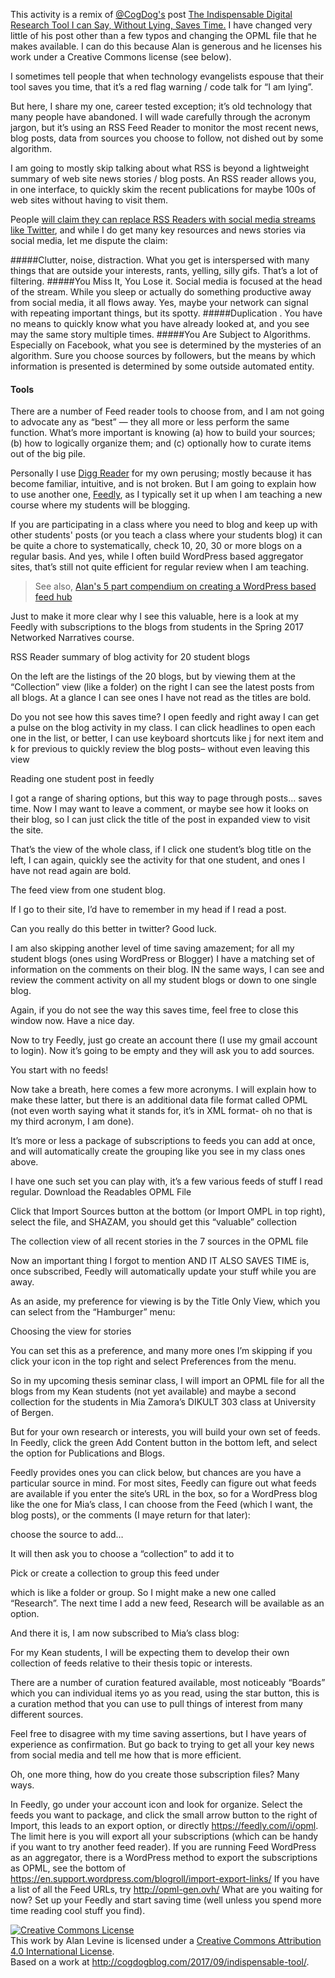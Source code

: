 This activity is a remix of [@CogDog's](https://twitter.com/cogdog) post [The Indispensable Digital Research Tool I can Say, Without Lying, Saves Time.](http://cogdogblog.com/2017/09/indispensable-tool/) I have changed very little of his post other than a few typos and changing the OPML file that he makes available. I can do this because Alan is generous and he licenses his work under a Creative Commons license (see below).

I sometimes tell people that when technology evangelists espouse that their tool saves you time, that it’s a red flag warning / code talk for “I am lying”.

But here, I share my one, career tested exception; it’s old technology that many people have abandoned. I will wade carefully through the acronym jargon, but it’s using an RSS Feed Reader to monitor the most recent news, blog posts, data from sources you choose to follow, not dished out by some algorithm.

I am going to mostly skip talking about what RSS is beyond a lightweight summary of web site news stories / blog posts. An RSS reader allows you, in one interface, to quickly skim the recent publications for maybe 100s of web sites without having to visit them.

People [will claim they can replace RSS Readers with social media streams like Twitter](https://www.cnet.com/how-to/how-twitter-replaced-my-rss-reader/), and while I do get many key resources and news stories via social media, let me dispute the claim:

#####Clutter, noise, distraction. 
What you get is interspersed with many things that are outside your interests, rants, yelling, silly gifs. That’s a lot of filtering.
#####You Miss It, You Lose it.
Social media is focused at the head of the stream. While you sleep or actually do something productive away from social media, it all flows away. Yes, maybe your network can signal with repeating important things, but its spotty.
#####Duplication .
You have no means to quickly know what you have already looked at, and you see may the same story multiple times.
#####You Are Subject to Algorithms.
Especially on Facebook, what you see is determined by the mysteries of an algorithm. Sure you choose sources by followers, but the means by which information is presented is determined by some outside automated entity.

#### Tools
There are a number of Feed reader tools to choose from, and I am not going to advocate any as “best” — they all more or less perform the same function. What’s more important is knowing (a) how to build your sources; (b) how to logically organize them; and (c) optionally how to curate items out of the big pile.

Personally I use [Digg Reader](http://digg.com/reader) for my own perusing; mostly because it has become familiar, intuitive, and is not broken. But I am going to explain how to use another one, [Feedly](http://feedly.com/), as I typically set it up when I am teaching a new course where my students will be blogging.

If you are participating in a class where you need to blog and keep up with other students' posts (or you teach a class where your students blog) it can be quite a chore to systematically, check 10, 20, 30 or more blogs on a regular basis. And yes, while I often build WordPress based aggregator sites, that’s still not quite efficient for regular review when I am teaching.


> See also, [Alan's 5 part compendium on creating a WordPress based feed hub](http://cogdogblog.com/2014/07/feed-wordpress-101/)

Just to make it more clear why I see this valuable, here is a look at my Feedly with subscriptions to the blogs from students in the Spring 2017 Networked Narratives course.


RSS Reader summary of blog activity for 20 student blogs

On the left are the listings of the 20 blogs, but by viewing them at the “Collection” view (like a folder) on the right I can see the latest posts from all blogs. At a glance I can see ones I have not read as the titles are bold.

Do you not see how this saves time? I open feedly and right away I can get a pulse on the blog activity in my class. I can click headlines to open each one in the list, or better, I can use keyboard shortcuts like j for next item and k for previous to quickly review the blog posts– without even leaving this view


Reading one student post in feedly

I got a range of sharing options, but this way to page through posts… saves time. Now I may want to leave a comment, or maybe see how it looks on their blog, so I can just click the title of the post in expanded view to visit the site.

That’s the view of the whole class, if I click one student’s blog title on the left, I can again, quickly see the activity for that one student, and ones I have not read again are bold.


The feed view from one student blog.

If I go to their site, I’d have to remember in my head if I read a post.

Can you really do this better in twitter? Good luck.

I am also skipping another level of time saving amazement; for all my student blogs (ones using WordPress or Blogger) I have a matching set of information on the comments on their blog. IN the same ways, I can see and review the comment activity on all my student blogs or down to one single blog.

Again, if you do not see the way this saves time, feel free to close this window now. Have a nice day.

Now to try Feedly, just go create an account there (I use my gmail account to login). Now it’s going to be empty and they will ask you to add sources.


You start with no feeds!

Now take a breath, here comes a few more acronyms. I will explain how to make these latter, but there is an additional data file format called OPML (not even worth saying what it stands for, it’s in XML format- oh no that is my third acronym, I am done).

It’s more or less a package of subscriptions to feeds you can add at once, and will automatically create the grouping like you see in my class ones above.

I have one such set you can play with, it’s a few various feeds of stuff I read regular. Download the Readables OPML File

Click that Import Sources button at the bottom (or Import OMPL in top right), select the file, and SHAZAM, you should get this “valuable” collection


The collection view of all recent stories in the 7 sources in the OPML file

Now an important thing I forgot to mention AND IT ALSO SAVES TIME is, once subscribed, Feedly will automatically update your stuff while you are away.

As an aside, my preference for viewing is by the Title Only View, which you can select from the “Hamburger” menu:


Choosing the view for stories

You can set this as a preference, and many more ones I’m skipping if you click your icon in the top right and select Preferences from the menu.

So in my upcoming thesis seminar class, I will import an OPML file for all the blogs from my Kean students (not yet available) and maybe a second collection for the students in Mia Zamora’s DIKULT 303 class at University of Bergen.

But for your own research or interests, you will build your own set of feeds. In Feedly, click the green Add Content button in the bottom left, and select the option for Publications and Blogs.

Feedly provides ones you can click below, but chances are you have a particular source in mind. For most sites, Feedly can figure out what feeds are available if you enter the site’s URL in the box, so for a WordPress blog like the one for Mia’s class, I can choose from the Feed (which I want, the blog posts), or the comments (I maye return for that later):


choose the source to add…

It will then ask you to choose a “collection” to add it to


Pick or create a collection to group this feed under

which is like a folder or group. So I might make a new one called “Research”. The next time I add a new feed, Research will be available as an option.

And there it is, I am now subscribed to Mia’s class blog:



For my Kean students, I will be expecting them to develop their own collection of feeds relative to their thesis topic or interests.

There are a number of curation featured available, most noticeably “Boards” which you can individual items yo as you read, using the star button, this is a curation method that you can use to pull things of interest from many different sources.

Feel free to disagree with my time saving assertions, but I have years of experience as confirmation. But go back to trying to get all your key news from social media and tell me how that is more efficient.

Oh, one more thing, how do you create those subscription files? Many ways.

In Feedly, go under your account icon and look for organize. Select the feeds you want to package, and click the small arrow button to the right of Import, this leads to an export option, or directly https://feedly.com/i/opml. The limit here is you will export all your subscriptions (which can be handy if you want to try another feed reader).
If you are running Feed WordPress as an aggregator, there is a WordPress method to export the subscriptions as OPML, see the bottom of https://en.support.wordpress.com/blogroll/import-export-links/
If you have a list of all the Feed URLs, try http://opml-gen.ovh/
What are you waiting for now? Set up your Feedly and start saving time (well unless you spend more time reading cool stuff you find).




<a rel="license" href="http://creativecommons.org/licenses/by/4.0/"><img alt="Creative Commons License" style="border-width:0" src="https://i.creativecommons.org/l/by/4.0/88x31.png" /></a><br />This work by <span xmlns:cc="http://creativecommons.org/ns#" property="cc:attributionName">Alan Levine</span> is licensed under a <a rel="license" href="http://creativecommons.org/licenses/by/4.0/">Creative Commons Attribution 4.0 International License</a>.<br />Based on a work at <a xmlns:dct="http://purl.org/dc/terms/" href="http://cogdogblog.com/2017/09/indispensable-tool/" rel="dct:source">http://cogdogblog.com/2017/09/indispensable-tool/</a>.